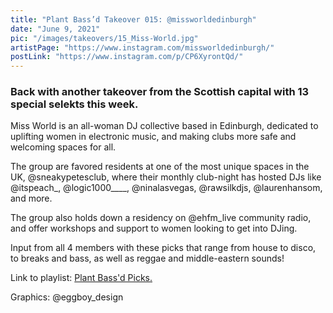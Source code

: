 ```yaml
---
title: "Plant Bass’d Takeover 015: @missworldedinburgh"
date: "June 9, 2021"
pic: "/images/takeovers/15_Miss-World.jpg"
artistPage: "https://www.instagram.com/missworldedinburgh/"
postLink: "https://www.instagram.com/p/CP6XyrontQd/"
---
```


### Back with another takeover from the Scottish capital with 13 special selekts this week.

Miss World is an all-woman DJ collective based in Edinburgh, dedicated to uplifting women in electronic music, and making clubs more safe and welcoming spaces for all.

The group are favored residents at one of the most unique spaces in the UK, @sneakypetesclub, where their monthly club-night has hosted DJs like @itspeach\_, @logic1000\_\_\_\_, @ninalasvegas, @rawsilkdjs, @laurenhansom, and more.

The group also holds down a residency on @ehfm_live community radio, and offer workshops and support to women looking to get into DJing.

Input from all 4 members with these picks that range from house to disco, to breaks and bass, as well as reggae and middle-eastern sounds!

Link to playlist: [Plant Bass'd Picks.]("https://open.spotify.com/playlist/5skAgzUfGmZLwrOPNLnGVf?si=b744c3ef583c4c4e")

Graphics: @eggboy_design
